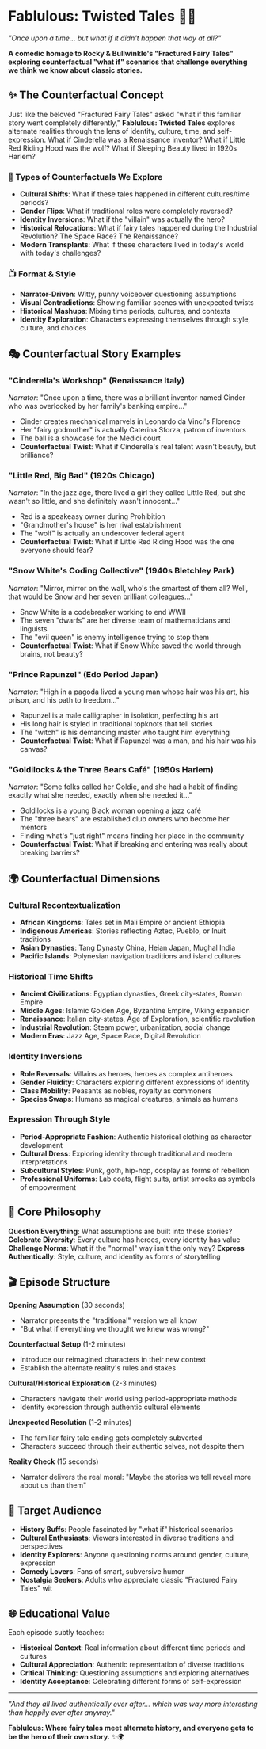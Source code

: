 # Fablulous: Twisted Tales 🌟✨

*"Once upon a time... but what if it didn't happen that way at all?"*

**A comedic homage to Rocky & Bullwinkle's "Fractured Fairy Tales" exploring counterfactual "what if" scenarios that challenge everything we think we know about classic stories.**

## ✨ The Counterfactual Concept

Just like the beloved "Fractured Fairy Tales" asked "what if this familiar story went completely differently," **Fablulous: Twisted Tales** explores alternate realities through the lens of identity, culture, time, and self-expression. What if Cinderella was a Renaissance inventor? What if Little Red Riding Hood was the wolf? What if Sleeping Beauty lived in 1920s Harlem?

### 🔄 Types of Counterfactuals We Explore
- **Cultural Shifts**: What if these tales happened in different cultures/time periods?
- **Gender Flips**: What if traditional roles were completely reversed?
- **Identity Inversions**: What if the "villain" was actually the hero?
- **Historical Relocations**: What if fairy tales happened during the Industrial Revolution? The Space Race? The Renaissance?
- **Modern Transplants**: What if these characters lived in today's world with today's challenges?

### 📺 Format & Style
- **Narrator-Driven**: Witty, punny voiceover questioning assumptions
- **Visual Contradictions**: Showing familiar scenes with unexpected twists
- **Historical Mashups**: Mixing time periods, cultures, and contexts
- **Identity Exploration**: Characters expressing themselves through style, culture, and choices

## 🎭 Counterfactual Story Examples

### "Cinderella's Workshop" (Renaissance Italy)
*Narrator*: "Once upon a time, there was a brilliant inventor named Cinder who was overlooked by her family's banking empire..."
- Cinder creates mechanical marvels in Leonardo da Vinci's Florence
- Her "fairy godmother" is actually Caterina Sforza, patron of inventors
- The ball is a showcase for the Medici court
- **Counterfactual Twist**: What if Cinderella's real talent wasn't beauty, but brilliance?

### "Little Red, Big Bad" (1920s Chicago)
*Narrator*: "In the jazz age, there lived a girl they called Little Red, but she wasn't so little, and she definitely wasn't innocent..."
- Red is a speakeasy owner during Prohibition
- "Grandmother's house" is her rival establishment
- The "wolf" is actually an undercover federal agent
- **Counterfactual Twist**: What if Little Red Riding Hood was the one everyone should fear?

### "Snow White's Coding Collective" (1940s Bletchley Park)
*Narrator*: "Mirror, mirror on the wall, who's the smartest of them all? Well, that would be Snow and her seven brilliant colleagues..."
- Snow White is a codebreaker working to end WWII
- The seven "dwarfs" are her diverse team of mathematicians and linguists
- The "evil queen" is enemy intelligence trying to stop them
- **Counterfactual Twist**: What if Snow White saved the world through brains, not beauty?

### "Prince Rapunzel" (Edo Period Japan)
*Narrator*: "High in a pagoda lived a young man whose hair was his art, his prison, and his path to freedom..."
- Rapunzel is a male calligrapher in isolation, perfecting his art
- His long hair is styled in traditional topknots that tell stories
- The "witch" is his demanding master who taught him everything
- **Counterfactual Twist**: What if Rapunzel was a man, and his hair was his canvas?

### "Goldilocks & the Three Bears Café" (1950s Harlem)
*Narrator*: "Some folks called her Goldie, and she had a habit of finding exactly what she needed, exactly when she needed it..."
- Goldilocks is a young Black woman opening a jazz café
- The "three bears" are established club owners who become her mentors
- Finding what's "just right" means finding her place in the community
- **Counterfactual Twist**: What if breaking and entering was really about breaking barriers?

## 🌍 Counterfactual Dimensions

### Cultural Recontextualization
- **African Kingdoms**: Tales set in Mali Empire or ancient Ethiopia
- **Indigenous Americas**: Stories reflecting Aztec, Pueblo, or Inuit traditions
- **Asian Dynasties**: Tang Dynasty China, Heian Japan, Mughal India
- **Pacific Islands**: Polynesian navigation traditions and island cultures

### Historical Time Shifts
- **Ancient Civilizations**: Egyptian dynasties, Greek city-states, Roman Empire
- **Middle Ages**: Islamic Golden Age, Byzantine Empire, Viking expansion
- **Renaissance**: Italian city-states, Age of Exploration, scientific revolution
- **Industrial Revolution**: Steam power, urbanization, social change
- **Modern Eras**: Jazz Age, Space Race, Digital Revolution

### Identity Inversions
- **Role Reversals**: Villains as heroes, heroes as complex antiheroes
- **Gender Fluidity**: Characters exploring different expressions of identity
- **Class Mobility**: Peasants as nobles, royalty as commoners
- **Species Swaps**: Humans as magical creatures, animals as humans

### Expression Through Style
- **Period-Appropriate Fashion**: Authentic historical clothing as character development
- **Cultural Dress**: Exploring identity through traditional and modern interpretations
- **Subcultural Styles**: Punk, goth, hip-hop, cosplay as forms of rebellion
- **Professional Uniforms**: Lab coats, flight suits, artist smocks as symbols of empowerment

## 💫 Core Philosophy

**Question Everything**: What assumptions are built into these stories?
**Celebrate Diversity**: Every culture has heroes, every identity has value
**Challenge Norms**: What if the "normal" way isn't the only way?
**Express Authentically**: Style, culture, and identity as forms of storytelling

## 🎬 Episode Structure

**Opening Assumption** (30 seconds)
- Narrator presents the "traditional" version we all know
- "But what if everything we thought we knew was wrong?"

**Counterfactual Setup** (1-2 minutes)
- Introduce our reimagined characters in their new context
- Establish the alternate reality's rules and stakes

**Cultural/Historical Exploration** (2-3 minutes)
- Characters navigate their world using period-appropriate methods
- Identity expression through authentic cultural elements

**Unexpected Resolution** (1-2 minutes)
- The familiar fairy tale ending gets completely subverted
- Characters succeed through their authentic selves, not despite them

**Reality Check** (15 seconds)
- Narrator delivers the real moral: "Maybe the stories we tell reveal more about us than them"

## 🎯 Target Audience

- **History Buffs**: People fascinated by "what if" historical scenarios
- **Cultural Enthusiasts**: Viewers interested in diverse traditions and perspectives
- **Identity Explorers**: Anyone questioning norms around gender, culture, expression
- **Comedy Lovers**: Fans of smart, subversive humor
- **Nostalgia Seekers**: Adults who appreciate classic "Fractured Fairy Tales" wit

## 🌐 Educational Value

Each episode subtly teaches:
- **Historical Context**: Real information about different time periods and cultures
- **Cultural Appreciation**: Authentic representation of diverse traditions
- **Critical Thinking**: Questioning assumptions and exploring alternatives
- **Identity Acceptance**: Celebrating different forms of self-expression

---

*"And they all lived authentically ever after... which was way more interesting than happily ever after anyway."*

**Fablulous: Where fairy tales meet alternate history, and everyone gets to be the hero of their own story.** ✨🌍
